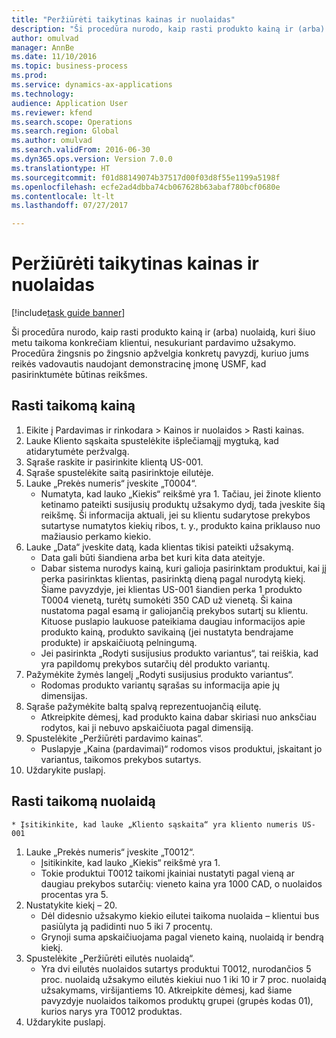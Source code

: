 ```yaml
--- 
title: "Peržiūrėti taikytinas kainas ir nuolaidas"
description: "Ši procedūra nurodo, kaip rasti produkto kainą ir (arba) nuolaidą, kuri šiuo metu taikoma konkrečiam klientui, nesukuriant pardavimo užsakymo."
author: omulvad
manager: AnnBe
ms.date: 11/10/2016
ms.topic: business-process
ms.prod: 
ms.service: dynamics-ax-applications
ms.technology: 
audience: Application User
ms.reviewer: kfend
ms.search.scope: Operations
ms.search.region: Global
ms.author: omulvad
ms.search.validFrom: 2016-06-30
ms.dyn365.ops.version: Version 7.0.0
ms.translationtype: HT
ms.sourcegitcommit: f01d88149074b37517d00f03d8f55e1199a5198f
ms.openlocfilehash: ecfe2ad4dbba74cb067628b63abaf780bcf0680e
ms.contentlocale: lt-lt
ms.lasthandoff: 07/27/2017

---
```

# <a name="look-up-applicable-prices-and-discounts"></a>Peržiūrėti taikytinas kainas ir nuolaidas

[!include[task guide banner](../../includes/task-guide-banner.md)]

Ši procedūra nurodo, kaip rasti produkto kainą ir (arba) nuolaidą, kuri šiuo metu taikoma konkrečiam klientui, nesukuriant pardavimo užsakymo. Procedūra žingsnis po žingsnio apžvelgia konkretų pavyzdį, kuriuo jums reikės vadovautis naudojant demonstracinę įmonę USMF, kad pasirinktumėte būtinas reikšmes.


## <a name="find-the-applicable-price"></a>Rasti taikomą kainą
1. Eikite į Pardavimas ir rinkodara > Kainos ir nuolaidos > Rasti kainas.
2. Lauke Kliento sąskaita spustelėkite išplečiamąjį mygtuką, kad atidarytumėte peržvalgą.
3. Sąraše raskite ir pasirinkite klientą US-001.
4. Sąraše spustelėkite saitą pasirinktoje eilutėje.
5. Lauke „Prekės numeris“ įveskite „T0004“.
    * Numatyta, kad lauko „Kiekis“ reikšmė yra 1. Tačiau, jei žinote kliento ketinamo pateikti susijusių produktų užsakymo dydį, tada įveskite šią reikšmę. Ši informacija aktuali, jei su klientu sudarytose prekybos sutartyse numatytos kiekių ribos, t. y., produkto kaina priklauso nuo mažiausio perkamo kiekio.  
6. Lauke „Data“ įveskite datą, kada klientas tikisi pateikti užsakymą. 
    * Data gali būti šiandiena arba bet kuri kita data ateityje.  
    * Dabar sistema nurodys kainą, kuri galioja pasirinktam produktui, kai jį perka pasirinktas klientas, pasirinktą dieną pagal nurodytą kiekį. Šiame pavyzdyje, jei klientas US-001 šiandien perka 1 produkto T0004 vienetą, turėtų sumokėti 350 CAD už vienetą. Ši kaina nustatoma pagal esamą ir galiojančią prekybos sutartį su klientu.      Kituose puslapio laukuose pateikiama daugiau informacijos apie produkto kainą, produkto savikainą (jei nustatyta bendrajame produkte) ir apskaičiuotą pelningumą.  
    * Jei pasirinkta „Rodyti susijusius produkto variantus“, tai reiškia, kad yra papildomų prekybos sutarčių dėl produkto variantų.  
7. Pažymėkite žymės langelį „Rodyti susijusius produkto variantus“.
    * Rodomas produkto variantų sąrašas su informacija apie jų dimensijas.  
8. Sąraše pažymėkite baltą spalvą reprezentuojančią eilutę.
    * Atkreipkite dėmesį, kad produkto kaina dabar skiriasi nuo anksčiau rodytos, kai ji nebuvo apskaičiuota pagal dimensiją.  
9. Spustelėkite „Peržiūrėti pardavimo kainas“.
    * Puslapyje „Kaina (pardavimai)“ rodomos visos produktui, įskaitant jo variantus, taikomos prekybos sutartys.  
10. Uždarykite puslapį.

## <a name="find-the-applicable-discount"></a>Rasti taikomą nuolaidą
    * Įsitikinkite, kad lauke „Kliento sąskaita“ yra kliento numeris US-001    
1. Lauke „Prekės numeris“ įveskite „T0012“.
    * Įsitikinkite, kad lauko „Kiekis“ reikšmė yra 1.  
    * Tokie produktui T0012 taikomi įkainiai nustatyti pagal vieną ar daugiau prekybos sutarčių: vieneto kaina yra 1000 CAD, o nuolaidos procentas yra 5.  
2. Nustatykite kiekį – 20.
    * Dėl didesnio užsakymo kiekio eilutei taikoma nuolaida – klientui bus pasiūlyta ją padidinti nuo 5 iki 7 procentų.  
    * Grynoji suma apskaičiuojama pagal vieneto kainą, nuolaidą ir bendrą kiekį.  
3. Spustelėkite „Peržiūrėti eilutės nuolaidą“.
    * Yra dvi eilutės nuolaidos sutartys produktui T0012, nurodančios 5 proc. nuolaidą užsakymo eilutės kiekiui nuo 1 iki 10 ir 7 proc. nuolaidą užsakymams, viršijantiems 10. Atkreipkite dėmesį, kad šiame pavyzdyje nuolaidos taikomos produktų grupei (grupės kodas 01), kurios narys yra T0012 produktas.  
4. Uždarykite puslapį.


